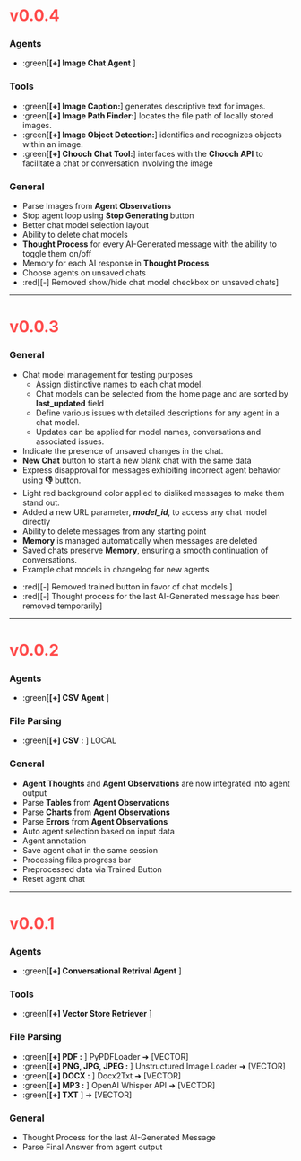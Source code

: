 # <span style="color:rgb(255, 75, 75)">v0.0.4</span>
### Agents
- :green[**[+] Image Chat Agent** ] 

### Tools
* :green[**[+] Image Caption:**] generates descriptive text for images.
* :green[**[+] Image Path Finder:**] locates the file path of locally stored images.
* :green[**[+] Image Object Detection:**] identifies and recognizes objects within an image.
* :green[**[+] Chooch Chat Tool:**] interfaces with the **Chooch API** to facilitate a chat or conversation involving the image

### General
* Parse Images from **Agent Observations**
* Stop agent loop using **Stop Generating** button
* Better chat model selection layout
* Ability to delete chat models
* **Thought Process** for every AI-Generated message with the ability to toggle them on/off
* Memory for each AI response in **Thought Process**
* Choose agents on unsaved chats
* :red[[-] Removed show/hide chat model checkbox on unsaved chats]
---
# <span style="color:rgb(255, 75, 75)">v0.0.3</span>
### General
* Chat model management for testing purposes
    * Assign distinctive names to each chat model.
    * Chat models can be selected from the home page and are sorted by **last_updated** field
    * Define various issues with detailed descriptions for any agent in a chat model.
    * Updates can be applied for model names, conversations and associated issues.
* Indicate the presence of unsaved changes in the chat.
* **New Chat** button to start a new blank chat with the same data
* Express disapproval for messages exhibiting incorrect agent behavior using **👎** button.
* Light red background color applied to disliked messages to make them stand out.
* Added a new URL parameter, ***model_id***, to access any chat model directly
* Ability to delete messages from any starting point
* **Memory** is managed automatically when messages are deleted
* Saved chats preserve **Memory**, ensuring a smooth continuation of conversations.
* Example chat models in changelog for new agents
- :red[[-] Removed trained button in favor of chat models ]
- :red[[-] Thought process for the last AI-Generated message has been removed temporarily]
---
# <span style="color:rgb(255, 75, 75)">v0.0.2</span>
### Agents
- :green[**[+] CSV Agent** ]

### File Parsing 
- :green[**[+] CSV :** ] LOCAL

### General
* **Agent Thoughts** and **Agent Observations** are now integrated into agent output
* Parse **Tables** from **Agent Observations** 
* Parse **Charts** from **Agent Observations**
* Parse **Errors** from **Agent Observations**
* Auto agent selection based on input data
* Agent annotation
* Save agent chat in the same session
* Processing files progress bar
* Preprocessed data via Trained Button
* Reset agent chat
---
# <span style="color:rgb(255, 75, 75)">v0.0.1</span>
### Agents
* :green[**[+] Conversational Retrival Agent** ]

### Tools
- :green[**[+] Vector Store Retriever** ]

### File Parsing
- :green[**[+] PDF :** ] PyPDFLoader ➜ [VECTOR]
- :green[**[+] PNG, JPG, JPEG :** ] Unstructured Image Loader ➜ [VECTOR]
- :green[**[+] DOCX :** ] Docx2Txt ➜ [VECTOR]
- :green[**[+] MP3 :** ] OpenAI Whisper API ➜ [VECTOR]
- :green[**[+] TXT** ] ➜ [VECTOR]

### General
* Thought Process for the last AI-Generated Message
* Parse Final Answer from agent output
